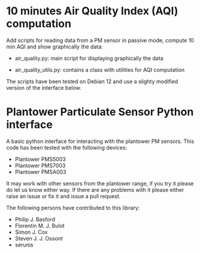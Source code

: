 # 10 minutes Air Quality Index (AQI) computation

Add scripts for reading data from a PM sensor in passive mode, compute 10 min AQI and show
graphically the data:

- air_quality.py: main script for displaying graphically the data

- air_quality_utils.py: contains a class with utilities for AQI computation

The scripts have been tested on Debian 12 and use a slighty modified version of the interface below.

# Plantower Particulate Sensor Python interface
A basic python interface for interacting with the plantower PM sensors.  This code has been tested with the following devices:
 * Plantower PMS5003
 * Plantower PMS7003
 * Plantower PMSA003
 
 It may work with other sensors from the plantower range, if you try it please do let us know either way.  If there are any problems with it please either raise an issue or fix it and issue a pull request.

The following persons have contributed to this library:
 * Philip J. Basford
 * Florentin M. J. Bulot
 * Simon J. Cox
 * Steven J. J. Ossont
 * serunis

